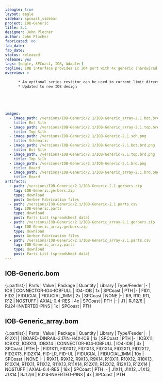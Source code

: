 ```yaml
---
iseagle: true
layout: eagle
sidebar: spcoast_sidebar
project: IOB-Generic
title: 2.1
designer: John Plocher
author: John Plocher
fabricated: no
fab_date: 
fab_date: 
status: released
release: yes
tags: [eagle, SPCoast, IOB, Adapter]
tagline: IOB interface provides 1x IO4 port with 4x generic (hardwired) Input or Output i/o lines.
overview: >
    
      * An optional series resistor can be used to current limit directly connected LEDs
      * Updated to new IOB design
    
    
    
    
    
images:
  - image_path: /versions/IOB-Generic/2.1/IOB-Generic_array-2.1.bot.brd.png
    title: Bot Silk
  - image_path: /versions/IOB-Generic/2.1/IOB-Generic_array-2.1.top.brd.png
    title: Top Silk
  - image_path: /versions/IOB-Generic/2.1/IOB-Generic-2.1.sch.png
    title: Schematic
  - image_path: /versions/IOB-Generic/2.1/IOB-Generic-2.1.bot.brd.png
    title: Bot Silk
  - image_path: /versions/IOB-Generic/2.1/IOB-Generic-2.1.top.brd.png
    title: Top Silk
  - image_path: /versions/IOB-Generic/2.1/IOB-Generic-2.1.brd.png
    title: Board
  - image_path: /versions/IOB-Generic/2.1/IOB-Generic_array-2.1.brd.png
    title: Board
artifacts:
  - path: /versions/IOB-Generic/2.1/IOB-Generic-2.1.gerbers.zip
    tag: IOB-Generic.gerbers.zip
    type: download
    post: Gerber Fabrication files
  - path: /versions/IOB-Generic/2.1/IOB-Generic-2.1.parts.csv
    tag: IOB-Generic.parts
    type: download
    post: Parts List (spreadsheet data)
  - path: /versions/IOB-Generic/2.1/IOB-Generic_array-2.1.gerbers.zip
    tag: IOB-Generic_array.gerbers.zip
    type: download
    post: Gerber Fabrication files
  - path: /versions/IOB-Generic/2.1/IOB-Generic_array-2.1.parts.csv
    tag: IOB-Generic_array.parts
    type: download
    post: Parts List (spreadsheet data)
---
```


## IOB-Generic.bom

{:.partlist}
| Parts | Value | Package | Quantity | Library | Type/Feeder
|-
| IOB | CONNECTOR-IO4-IOBFULL | IO4-IOB | 1x | SPCoast | PTH
|-
| FID1, FID2 | FIDUCIAL | FIDUCIAL_1MM | 2x | SPCoast | NONE
|-
| R9, R10, R11, R12 | NOSTUFF | AXIAL-0.4-RES | 4x | SPCoast | PTH
|-
| J1 | RJ12/6 | RJ24-INVERTED-PINS | 1x | SPCoast | PTH

## IOB-Generic_array.bom

{:.partlist}
| Parts | Value | Package | Quantity | Library | Type/Feeder
|-
| R12X1 |  | BOARD-DINRAIL-3.17IN-H4X-IOB | 1x | SPCoast | PTH
|-
| IOBX11, IOBX12, IOBX13, IOBX14 | CONNECTOR-IO4-IOBFULL | IO4-IOB | 4x | SPCoast | PTH
|-
| FID1X11, FID1X12, FID1X13, FID1X14, FID2X11, FID2X12, FID2X13, FID2X14, FID-LR, FID-UL | FIDUCIAL | FIDUCIAL_1MM | 10x | SPCoast | NONE
|-
| R9X11, R9X12, R9X13, R9X14, R10X11, R10X12, R10X13, R10X14, R11X11, R11X12, R11X13, R11X14, R12X11, R12X12, R12X13, R12X14 | NOSTUFF | AXIAL-0.4-RES | 16x | SPCoast | PTH
|-
| J1X11, J1X12, J1X13, J1X14 | RJ12/6 | RJ24-INVERTED-PINS | 4x | SPCoast | PTH
